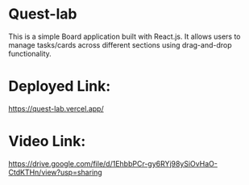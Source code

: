 # Quest-lab
This is a simple Board application built with React.js. It allows users to manage tasks/cards across different sections using drag-and-drop functionality.

# Deployed Link:
https://quest-lab.vercel.app/

# Video Link:
https://drive.google.com/file/d/1EhbbPCr-gy6RYj98ySiOvHaO-CtdKTHn/view?usp=sharing
